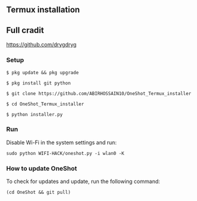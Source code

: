 ## Termux installation 

## Full cradit

https://github.com/drygdryg

### Setup
```
$ pkg update && pkg upgrade

$ pkg install git python

$ git clone https://github.com/ABIRHOSSAIN10/OneShot_Termux_installer

$ cd OneShot_Termux_installer

$ python installer.py

```
### Run
Disable Wi-Fi in the system settings and run:
```
sudo python WIFI-HACK/oneshot.py -i wlan0 -K
```
### How to update OneShot
To check for updates and update, run the following command:
```
(cd OneShot && git pull)
```

